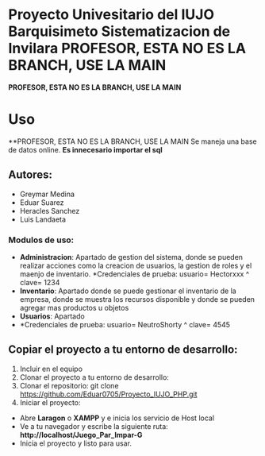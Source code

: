 # Proyecto Univesitario del IUJO Barquisimeto Sistematizacion de Invilara PROFESOR, ESTA NO ES LA BRANCH, USE LA MAIN
**PROFESOR, ESTA NO ES LA BRANCH, USE LA MAIN**
# Uso
**PROFESOR, ESTA NO ES LA BRANCH, USE LA MAIN
Se maneja una base de datos online. **Es innecesario importar el sql**
## Autores: 
- Greymar Medina
- Eduar Suarez
- Heracles Sanchez
- Luis Landaeta

### Modulos de uso:
- **Administracion**: Apartado de gestion del sistema, donde se pueden realizar acciones como la creacion de usuarios, la gestion de roles y el maenjo de inventario.
  *Credenciales de prueba: usuario= Hectorxxx ^ clave= 1234
- **Inventario**: Apartado donde se puede gestionar el inventario de la empresa, donde se muestra los recursos disponible y donde se pueden agregar mas productos u objetos
- **Usuarios**: Apartado
- *Credenciales de prueba: usuario= NeutroShorty ^ clave= 4545

## Copiar el proyecto a tu entorno de desarrollo:

1. Incluir en el equipo
2. Clonar el proyecto a tu entorno de desarrollo:
3. Clonar el repositorio:
    git clone https://github.com/Eduar0705/Proyecto_IUJO_PHP.git
4. Iniciar el proyecto:
- Abre **Laragon** o **XAMPP** y e inicia los servicio de Host local 
- Ve a tu navegador y escribe la siguiente ruta: **http://localhost/Juego_Par_Impar-G**
- Inicia el proyecto y listo para usar.
